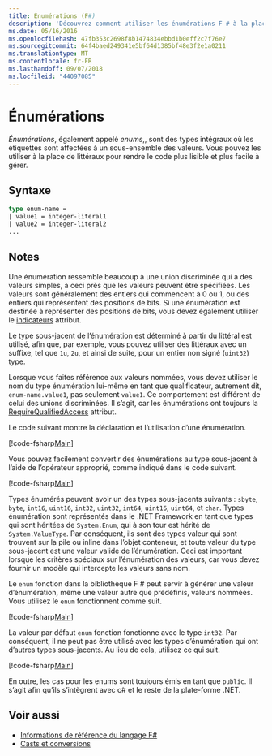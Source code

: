 ```yaml
---
title: Énumérations (F#)
description: 'Découvrez comment utiliser les énumérations F # à la place de littéraux pour rendre votre code plus lisible et plus facile à gérer.'
ms.date: 05/16/2016
ms.openlocfilehash: 47fb353c2698f8b1474834ebbd1b0eff2c7f76e7
ms.sourcegitcommit: 64f4baed249341e5bf64d1385bf48e3f2e1a0211
ms.translationtype: MT
ms.contentlocale: fr-FR
ms.lasthandoff: 09/07/2018
ms.locfileid: "44097085"
---
```

# <a name="enumerations"></a>Énumérations

*Énumérations*, également appelé *enums*,, sont des types intégraux où les étiquettes sont affectées à un sous-ensemble des valeurs. Vous pouvez les utiliser à la place de littéraux pour rendre le code plus lisible et plus facile à gérer.

## <a name="syntax"></a>Syntaxe

```fsharp
type enum-name =
| value1 = integer-literal1
| value2 = integer-literal2
...
```

## <a name="remarks"></a>Notes

Une énumération ressemble beaucoup à une union discriminée qui a des valeurs simples, à ceci près que les valeurs peuvent être spécifiées. Les valeurs sont généralement des entiers qui commencent à 0 ou 1, ou des entiers qui représentent des positions de bits. Si une énumération est destinée à représenter des positions de bits, vous devez également utiliser le [indicateurs](xref:System.FlagsAttribute) attribut.

Le type sous-jacent de l’énumération est déterminé à partir du littéral est utilisé, afin que, par exemple, vous pouvez utiliser des littéraux avec un suffixe, tel que `1u`, `2u`, et ainsi de suite, pour un entier non signé (`uint32`) type.

Lorsque vous faites référence aux valeurs nommées, vous devez utiliser le nom du type énumération lui-même en tant que qualificateur, autrement dit, `enum-name.value1`, pas seulement `value1`. Ce comportement est différent de celui des unions discriminées. Il s’agit, car les énumérations ont toujours la [RequireQualifiedAccess](https://msdn.microsoft.com/library/8b9b6ade-0471-4413-ac5d-638cd0de5f15) attribut.

Le code suivant montre la déclaration et l’utilisation d’une énumération.

[!code-fsharp[Main](../../../samples/snippets/fsharp/lang-ref-1/snippet2101.fs)]

Vous pouvez facilement convertir des énumérations au type sous-jacent à l’aide de l’opérateur approprié, comme indiqué dans le code suivant.

[!code-fsharp[Main](../../../samples/snippets/fsharp/lang-ref-1/snippet2102.fs)]

Types énumérés peuvent avoir un des types sous-jacents suivants : `sbyte`, `byte`, `int16`, `uint16`, `int32`, `uint32`, `int64`, `uint16`, `uint64`, et `char`. Types énumération sont représentés dans le .NET Framework en tant que types qui sont héritées de `System.Enum`, qui à son tour est hérité de `System.ValueType`. Par conséquent, ils sont des types valeur qui sont trouvent sur la pile ou inline dans l’objet conteneur, et toute valeur du type sous-jacent est une valeur valide de l’énumération. Ceci est important lorsque les critères spéciaux sur l’énumération des valeurs, car vous devez fournir un modèle qui intercepte les valeurs sans nom.

Le `enum` fonction dans la bibliothèque F # peut servir à générer une valeur d’énumération, même une valeur autre que prédéfinis, valeurs nommées. Vous utilisez le `enum` fonctionnent comme suit.

[!code-fsharp[Main](../../../samples/snippets/fsharp/lang-ref-1/snippet2103.fs)]

La valeur par défaut `enum` fonction fonctionne avec le type `int32`. Par conséquent, il ne peut pas être utilisé avec les types d’énumération qui ont d’autres types sous-jacents. Au lieu de cela, utilisez ce qui suit.

[!code-fsharp[Main](../../../samples/snippets/fsharp/lang-ref-1/snippet2104.fs)]

En outre, les cas pour les enums sont toujours émis en tant que `public`. Il s’agit afin qu’ils s’intègrent avec c# et le reste de la plate-forme .NET.

## <a name="see-also"></a>Voir aussi

- [Informations de référence du langage F#](index.md)
- [Casts et conversions](casting-and-conversions.md)
